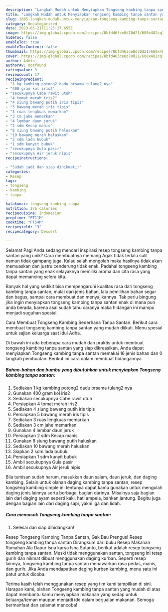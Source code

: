 ```yaml
---
description: "Langkah Mudah untuk Menyiapkan Tongseng kambing tanpa santan yang Lezat, Sempurna"
title: "Langkah Mudah untuk Menyiapkan Tongseng kambing tanpa santan yang Lezat, Sempurna"
slug: 1665-langkah-mudah-untuk-menyiapkan-tongseng-kambing-tanpa-santan-yang-lezat-sempurna
category: Uncategorized
date: 2023-05-21T11:25:27.655Z
image: https://img-global.cpcdn.com/recipes/8bfd463ce8d70d21/680x482cq70/tongseng-kambing-tanpa-santan-foto-resep-utama.jpg
hideToc: false
enableToc: true
enableTocContent: false
thumbnail: https://img-global.cpcdn.com/recipes/8bfd463ce8d70d21/680x482cq70/tongseng-kambing-tanpa-santan-foto-resep-utama.jpg
cover: https://img-global.cpcdn.com/recipes/8bfd463ce8d70d21/680x482cq70/tongseng-kambing-tanpa-santan-foto-resep-utama.jpg
author: Admin
authorAv: notfound
ratingvalue: 3
reviewcount: 17
recipeingredient:
- "1 kg kambing potong2 dadu brsama tulang2 nya"
- "400 gram kol iris2"
- "secukupnya Cabe rawit utuh"
- "4 tomat merah iris2"
- "4 siung bawang putih iris tipis"
- "5 bawang merah iris tipis"
- "3 ruas lengkuas memarkan"
- "3 cm jahe memarkan"
- "4 lembar daun jeruk"
- "2 sdm Kecap manis"
- "8 siung bawang putih haluskan"
- "10 bawang merah haluskan"
- "2 sdm lada bubuk"
- "1 sdm kunyit bubuk"
- "secukupnya Gula pasir"
- "secukupnya Air jeruk nipis"
recipeinstructions:

- "Sudah jadi dan siap dinikmati!"
categories:
- Resep
tags:
- tongseng
- kambing
- tanpa

katakunci: tongseng kambing tanpa 
nutrition: 276 calories
recipecuisine: Indonesian
preptime: "PT11M"
cooktime: "PT54M"
recipeyield: "3"
recipecategory: Dessert

---
```



Selamat Pagi Anda sedang mencari inspirasi resep tongseng kambing tanpa santan yang unik? Cara membuatnya memang Agak tidak terlalu sulit namun tidak gampang juga. Kalau salah mengolah maka hasilnya tidak akan memuaskan dan justru cenderung tidak enak. Padahal tongseng kambing tanpa santan yang enak selayaknya memiliki aroma dan cita rasa yang dapat memancing selera kita.


Banyak hal yang sedikit bisa mempengaruhi kualitas rasa dari tongseng kambing tanpa santan, mulai dari jenis bahan, lalu pemilihan bahan segar dan bagus, sampai cara membuat dan menyajikannya. Tak perlu bingung jika ingin menyiapkan tongseng kambing tanpa santan enak di mana pun anda berada, karena asal sudah tahu caranya maka hidangan ini mampu menjadi suguhan spesial.

Cara Membuat Tongseng Kambing Sederhana Tanpa Santan. Berikut cara membuat tongseng kambing tanpa santan yang mudah diikuti. Menu spesial untuk sajian keluarga saat Idul Adha.


Di bawah ini ada beberapa cara mudah dan praktis untuk membuat tongseng kambing tanpa santan yang siap dikreasikan. Anda dapat menyiapkan Tongseng kambing tanpa santan memakai 16 jenis bahan dan 0 langkah pembuatan. Berikut ini cara dalam membuat hidangannya.

<!--inarticleads1-->

##### Bahan-bahan dan bumbu yang dibutuhkan untuk menyiapkan Tongseng kambing tanpa santan:

1. Sediakan 1 kg kambing potong2 dadu brsama tulang2 nya
1. Gunakan 400 gram kol iris2
1. Sediakan secukupnya Cabe rawit utuh
1. Persiapkan 4 tomat merah iris2
1. Sediakan 4 siung bawang putih iris tipis
1. Persiapkan 5 bawang merah iris tipis
1. Sediakan 3 ruas lengkuas memarkan
1. Sediakan 3 cm jahe memarkan
1. Gunakan 4 lembar daun jeruk
1. Persiapkan 2 sdm Kecap manis
1. Gunakan 8 siung bawang putih haluskan
1. Sediakan 10 bawang merah haluskan
1. Siapkan 2 sdm lada bubuk
1. Persiapkan 1 sdm kunyit bubuk
1. Ambil secukupnya Gula pasir
1. Ambil secukupnya Air jeruk nipis


Bila tumisan sudah harum, masukkan daun salam, daun jeruk, dan daging kambing. Selain untuk olahan daging kambing tanpa santan, resep tongseng kambing simple ini tentunya dapat kamu gunakan untuk mengolah daging jenis lainnya serta berbagai bagian darinya. Misalnya saja bagian lain dari daging ayam seperti kaki, hati ampela, bahkan jantung. Begitu juga dengan bagian lain dari daging sapi, yakni iga dan lidah. 

<!--inarticleads2-->

##### Cara memasak Tongseng kambing tanpa santan:


1. Selesai dan siap dihidangkan!

Resep Tongseng Kambing Tanpa Santan, Gak Bau Prengus! Resep tongseng kambing tanpa santan Dirangkum dari buku Resep Makanan Rumahan Ala Dapur Isna karya Isna Sutanto, berikut adalah resep tongseng kambing tanpa santan. Meski tidak menggunakan santan, tongseng ini tetap gurih dan nikmat dibuat menggunakan daging kurban. Seperti resep lainnya, tongseng kambing tanpa santan menawarkan rasa pedas, manis, dan gurih. Jika Anda mendapatkan daging kurban kambing, menu satu ini patut untuk dicoba. 

Terima kasih telah menggunakan resep yang tim kami tampilkan di sini. Harapan kami, olahan Tongseng kambing tanpa santan yang mudah di atas dapat membantu kamu menyiapkan makanan yang sedap untuk keluarga/teman maupun menjadi ide dalam berjualan makanan. Semoga bermanfaat dan selamat mencoba!
